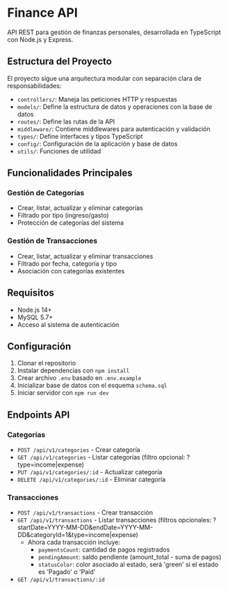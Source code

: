 # Finance API

API REST para gestión de finanzas personales, desarrollada en TypeScript con Node.js y Express.

## Estructura del Proyecto

El proyecto sigue una arquitectura modular con separación clara de responsabilidades:

- `controllers/`: Maneja las peticiones HTTP y respuestas
- `models/`: Define la estructura de datos y operaciones con la base de datos
- `routes/`: Define las rutas de la API
- `middleware/`: Contiene middlewares para autenticación y validación
- `types/`: Define interfaces y tipos TypeScript
- `config/`: Configuración de la aplicación y base de datos
- `utils/`: Funciones de utilidad

## Funcionalidades Principales

### Gestión de Categorías
- Crear, listar, actualizar y eliminar categorías
- Filtrado por tipo (ingreso/gasto)
- Protección de categorías del sistema

### Gestión de Transacciones
- Crear, listar, actualizar y eliminar transacciones
- Filtrado por fecha, categoría y tipo
- Asociación con categorías existentes

## Requisitos

- Node.js 14+
- MySQL 5.7+
- Acceso al sistema de autenticación

## Configuración

1. Clonar el repositorio
2. Instalar dependencias con `npm install`
3. Crear archivo `.env` basado en `.env.example`
4. Inicializar base de datos con el esquema `schema.sql`
5. Iniciar servidor con `npm run dev`

## Endpoints API

### Categorías

- `POST /api/v1/categories` - Crear categoría
- `GET /api/v1/categories` - Listar categorías (filtro opcional: ?type=income|expense)
- `PUT /api/v1/categories/:id` - Actualizar categoría
- `DELETE /api/v1/categories/:id` - Eliminar categoría

### Transacciones

- `POST /api/v1/transactions` - Crear transacción
- `GET /api/v1/transactions` - Listar transacciones (filtros opcionales: ?startDate=YYYY-MM-DD&endDate=YYYY-MM-DD&categoryId=1&type=income|expense)
  - Ahora cada transacción incluye:
    - `paymentsCount`: cantidad de pagos registrados
    - `pendingAmount`: saldo pendiente (amount_total - suma de pagos)
    - `statusColor`: color asociado al estado, será 'green' si el estado es 'Pagado' o 'Paid'
- `GET /api/v1/transactions/:id`